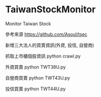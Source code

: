 # TaiwanStockMonitor
Monitor Taiwan Stock

參考來源 https://github.com/Asoul/tsec

新增三大法人的買賣資訊(外資, 投信, 自營商)

抓取上市櫃個股資訊
python crawl.py

外資買賣
python TWT38U.py

自營商買賣
python TWT43U.py

投信買賣
python TWT44U.py

